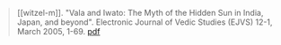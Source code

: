 > [[witzel-m]]. "Vala and Iwato: The Myth of the Hidden Sun in India, Japan, and beyond". Electronic Journal of Vedic Studies (EJVS) 12-1, March 2005, 1-69. [pdf](a/m-witzel2005.pdf)